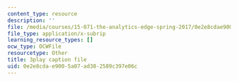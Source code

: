 ```yaml
---
content_type: resource
description: ''
file: /media/courses/15-071-the-analytics-edge-spring-2017/0e2e8cdae9005a07ad382589c397e06c_pj_Ro7sFpUE.vtt
file_type: application/x-subrip
learning_resource_types: []
ocw_type: OCWFile
resourcetype: Other
title: 3play caption file
uid: 0e2e8cda-e900-5a07-ad38-2589c397e06c
---
```

